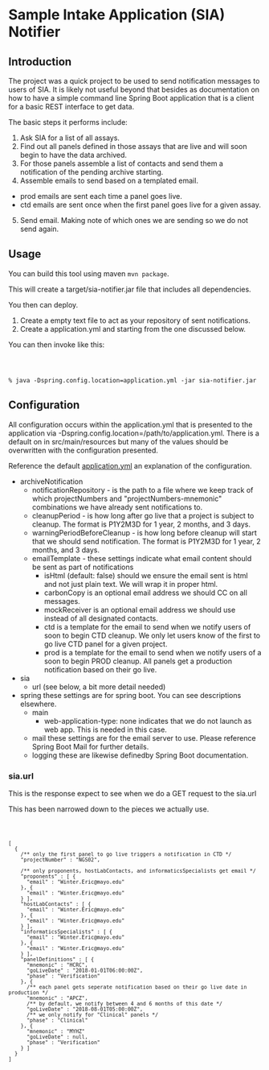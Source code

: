 # Sample Intake Application (SIA) Notifier

## Introduction

The project was a quick project to be used to send notification messages
to users of SIA.  It is likely not useful beyond that besides as documentation
on how to have a simple command line Spring Boot application that is a client
for a basic REST interface to get data.

The basic steps it performs include:
1. Ask SIA for a list of all assays.
2. Find out all panels defined in those assays that are live and will soon begin to have the data archived.
3. For those panels assemble a list of contacts and send them a notification of the pending archive starting.
4. Assemble emails to send based on a templated email.
  * prod emails are sent each time a panel goes live.
  * ctd emails are sent once when the first panel goes live for a given assay.
5. Send email.  Making note of which ones we are sending so we do not send again.

## Usage

You can build this tool using maven <code>mvn package</code>.

This will create a target/sia-notifier.jar file that includes all dependencies.

You then can deploy.  

1. Create a empty text file to act as your repository of sent notifications.
2. Create a application.yml and starting from the one discussed below.

You can then invoke like this:

<code>

% java -Dspring.config.location=application.yml -jar sia-notifier.jar
</code>

## Configuration

All configuration occurs within the application.yml that is presented to
the application via -Dspring.config.location=/path/to/application.yml.
There is a default on in src/main/resources but many of the values should
be overwritten with the configuration presented.

Reference the default [application.yml](./src/main/resources/application.yml) an
explanation of the configuration. 


  * archiveNotification
    * notificationRepository - is the path to a file where we keep track of which projectNumbers and "projectNumbers-mnemonic"
      combinations we have already sent notifications to.
    * cleanupPeriod - is how long after go live that a project is subject to cleanup.  The format 
      is P1Y2M3D for 1 year, 2 months, and 3 days.
    * warningPeriodBeforeCleanup - is how long before cleanup will start that we should send notification.  The format 
      is P1Y2M3D for 1 year, 2 months, and 3 days.
    * emailTemplate - these settings indicate what email content should be sent as part of notifications
      * isHtml (default: false) should we ensure the email sent is html and not just plain text.  We will wrap it in proper
        html.
      * carbonCopy is an optional email address we should CC on all messages.
      * mockReceiver is an optional email address we should use instead of all designated contacts.
      * ctd is a template for the email to send when we notify users of soon to begin CTD cleanup.  We only 
        let users know of the first to go live CTD panel for a given project.
      * prod is a template for the email to send when we notify users of a soon to begin PROD cleanup.  All
        panels get a production notification based on their go live.
  * sia
    * url (see below, a bit more detail needed)
  * spring these settings are for spring boot.  You can see descriptions elsewhere.
    * main
      * web-application-type: none indicates that we do not launch as web app.  This is needed in this case.
    * mail these settings are for the email server to use.  Please reference Spring Boot Mail for further details.
    * logging these are likewise definedby Spring Boot documentation.
   

### sia.url

This is the response expect to see when we do a GET request to the sia.url

This has been narrowed down to the pieces we actually use.

<code>

    [
      {
        /** only the first panel to go live triggers a notification in CTD */
        "projectNumber" : "NGS02",
        
        /** only proponents, hostLabContacts, and informaticsSpecialists get email */
        "proponents" : [ {
          "email" : "Winter.Eric@mayo.edu"
        }, {
          "email" : "Winter.Eric@mayo.edu"
        } ],
        "hostLabContacts" : [ {
          "email" : "Winter.Eric@mayo.edu"
        }, {
          "email" : "Winter.Eric@mayo.edu"
        } ],
        "informaticsSpecialists" : [ {
          "email" : "Winter.Eric@mayo.edu"
        }, {
          "email" : "Winter.Eric@mayo.edu"
        } ],
        "panelDefinitions" : [ {
          "mnemonic" : "HCRC",
          "goLiveDate" : "2018-01-01T06:00:00Z",
          "phase" : "Verification"
        }, {
          /** each panel gets seperate notification based on their go live date in production */
          "mnemonic" : "APCZ",
          /** by default, we notify between 4 and 6 months of this date */
          "goLiveDate" : "2018-08-01T05:00:00Z",
          /** we only notify for "Clinical" panels */
          "phase" : "Clinical"
        }, {
          "mnemonic" : "MYHZ"
          "goLiveDate" : null,
          "phase" : "Verification"
        } ]
      }
    ]
</code>

